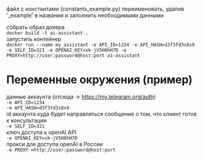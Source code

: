 файл с константами (constants_example.py) переименовать, удалив '_example' в названии и заполнить необходимыми данными

собрать образ докера  
```docker build -t ai-assistant .```  
запустить контейнер  
```docker run --name my_assistant -e API_ID=1234 -e API_HASH=d3f3fd3s8s9 -e SELF_ID=321 -e OPENAI_KEY=sk-jV5H8hH7D -e PROXY=http://user:password@host:port ai-assistant ```  
  
# Переменные окружения (пример)
данные аккаунта (отсюда -> https://my.telegram.org/auth)  
```-e API_ID=1234```  
```-e API_HASH=d3f3fd3s8s9```  
id аккаунта куда будет направляться сообщение о том, что клиент готов к консультации  
```-e SELF_ID=321```  
ключ доступа к openAI API  
```-e OPENAI_KEY=sk-jV5H8hH7D```  
прокси для доступа openAI в России  
```-e PROXY =http://user:password@host:port```


